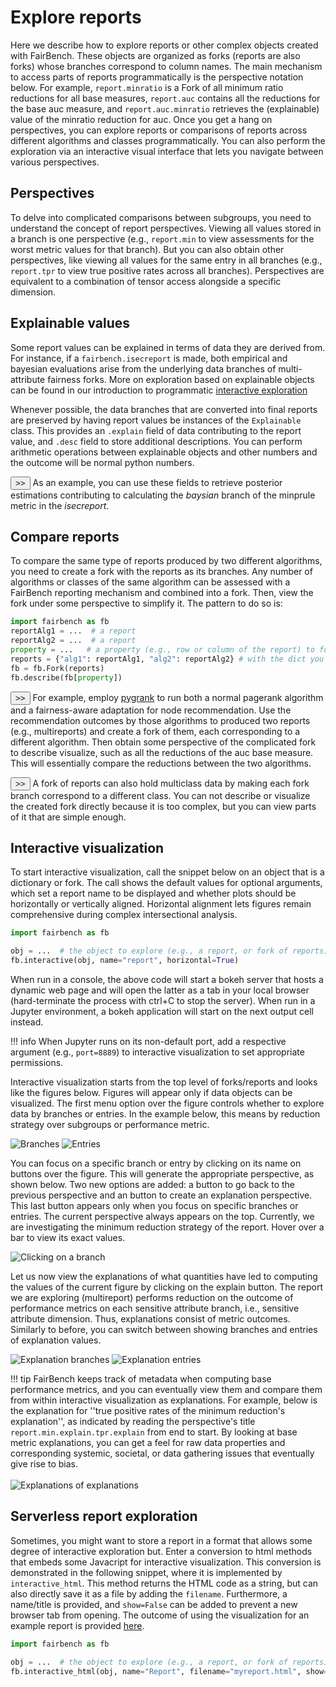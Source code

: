 # Explore reports

Here we describe how to explore reports or other complex
objects created with FairBench. These objects are organized
as forks (reports are also forks) whose branches correspond to
column names. The main mechanism to access parts of reports
programmatically is the perspective notation below. For example, 
`report.minratio` is a Fork of all minimum ratio reductions
for all base measures, `report.auc` contains all the reductions
for the base auc measure, and
`report.auc.minratio` retrieves the (explainable) value of the
minratio reduction for auc. 
Once you get a hang on perspectives, you
can explore reports or comparisons of reports across
different algorithms and classes programmatically.
You can also perform the exploration via an
interactive visual interface
that lets you navigate between various perspectives.

## Perspectives

To delve into complicated comparisons between
subgroups, you need to understand the concept 
of report perspectives. Viewing all values stored in a branch
is one perspective (e.g., `report.min` to view 
assessments for the worst metric values for that
branch).
But you can also obtain other perspectives, like viewing
all values for the same entry in all branches
(e.g., `report.tpr` to view true positive
rates across all branches).
Perspectives are equivalent to a combination of 
tensor access alongside a specific dimension.


## Explainable values

Some report values can be explained 
in terms of data they are derived from.
For instance, if a `fairbench.isecreport` is made, both
empirical and bayesian evaluations arise from the underlying
data branches of multi-attribute fairness forks. More 
on exploration based on explainable objects can be found in
our introduction to programmatic [interactive exploration](interactive.md)

Whenever possible, the data branches that are converted
into final reports are preserved by having report values
be instances of the `Explainable` class.
This provides an `.explain` field of data contributing
to the report value, and `.desc` field to store additional 
descriptions. You can perform arithmetic operations
between explainable objects and other numbers and the
outcome will be normal python numbers.

<button onclick="toggleCode('explain')" class="toggle-button">>></button>
As an example, you can use these fields
to retrieve posterior estimations contributing to
calculating the *baysian* branch of the minprule
metric in the *isecreport*. 


<div id="explain" class="code-block" style="display:none;">

```python
report = fb.isecreport(vals)
fb.describe(report)
fb.describe(report.bayesian.minprule.explain)

Metric          empirical       bayesian       
minprule        0.857           0.853          

Metric          case1           case2           case2,case1    
                0.729           0.706           0.827     
```

</div>


## Compare reports

To compare the same type of reports produced by two different
algorithms, you need to create a fork with the reports as its
branches. Any number of algorithms or classes of the same
algorithm can be assessed with
a FairBench reporting mechanism and combined into a fork.
Then, view the fork under some perspective to 
simplify it. The pattern to do so is:

```python
import fairbench as fb
reportAlg1 = ...  # a report
reportAlg2 = ...  # a report
property = ...   # a property (e.g., row or column of the report) to focus on
reports = {"alg1": reportAlg1, "alg2": reportAlg2} # with the dict you can also create the reports incrementally
fb = fb.Fork(reports)
fb.describe(fb[property]) 
```

<button onclick="toggleCode('pygrank')" class="toggle-button">>></button>
For example, employ 
[pygrank](https://github.com/MKLab-ITI/pygrank)
to run both a normal pagerank algorithm and a fairness-aware adaptation
for node recommendation. Use the recommendation outcomes
by those algorithms
to produced two reports (e.g., multireports)
and create a fork of them, each corresponding to a different
algorithm. Then obtain some perspective of the complicated
fork to describe visualize,
such as all the reductions of the auc base measure. 
This will essentially
compare the reductions between the two algorithms. 

<div id="pygrank" class="code-block" style="display:none;">

```python
import pygrank as pg
import fairbench as fb

"""load data and set sensitive attribute"""
_, graph, communities = next(pg.load_datasets_multiple_communities(["highschool"]))
train, test = pg.split(pg.to_signal(graph, communities[0]), 0.5)
sensitive_signal = pg.to_signal(graph, communities[1])
labels = test.filter(exclude=train)
sensitive = fb.Fork(gender=fb.categories@sensitive_signal.filter(exclude=train))

"""create report for pagerank"""
algorithm = pg.PageRank(alpha=0.85)
scores = algorithm(train).filter(exclude=train)
report = fb.multireport(labels=labels, scores=scores, sensitive=sensitive)

"""create report for locally fair pagerank"""
fair_algorithm = pg.LFPR(alpha=0.85, redistributor="original")
fair_scores = fair_algorithm(train, sensitive=sensitive_signal).filter(exclude=train)
fair_report = fb.multireport(labels=labels, scores=fair_scores, sensitive=sensitive)

"""combine both reports into one and get the auc perspective"""
fork = fb.Fork(ppr=report, lfpr=fair_report)
fb.describe(fork.auc)

Metric          ppr             lfpr           
min             0.680           0.589          
wmean           0.780           0.743          
gini            0.058           0.095          
minratio        0.792           0.681          
maxdiff         0.178           0.276          
maxbarea        0.169           0.262          
maxrarea        0.247           0.302          
maxbdcg         0.184           0.276         
```

</div>



<button onclick="toggleCode('multiclass')" class="toggle-button">>></button>
A fork of reports can also hold multiclass data by making
each fork branch correspond to a different class. You can not describe
or visualize the created fork directly because it is too complex, 
but you can view parts of it that are simple enough.

<div id="multiclass" class="code-block" style="display:none;">

```python
import matplotlib.pyplot as plt
import fairbench as fb
reportA = fb.multireport(...)  # generate a report for class A
reportB = fb.multireport(...)  # generate the same report for class B
multiclass = fb.Fork(A=reportA, B=reportB)
fb.describe(muilticlass.minratio)  # compare the minratio reductions between classes
```

</div>



## Interactive visualization

To start interactive visualization, call the snippet below
on an object that is a dictionary or fork. 
The call shows the default values for 
optional arguments, which set a report name to be displayed
and whether plots should be horizontally or vertically aligned.
Horizontal alignment lets figures remain
comprehensive during complex intersectional analysis.

```python
import fairbench as fb

obj = ...  # the object to explore (e.g., a report, or fork of reports)
fb.interactive(obj, name="report", horizontal=True)
```

When run in a console, the above code will start a bokeh server
that hosts a dynamic web page and will open the latter
as a tab in your local browser (hard-terminate
the process with ctrl+C to stop the server). When run in a 
Jupyter environment, a bokeh application will
start on the next output cell instead.

!!! info 
    When Jupyter runs on its non-default port,
    add a respective argument (e.g., `port=8889`)
    to interactive visualization to set appropriate permissions.


Interactive visualization starts from the top level of 
forks/reports and looks like the figures below. Figures
will appear only if data objects can be visualized. 
The first menu option over the figure controls whether 
to explore data by branches or entries. In the example
below, this means by reduction strategy over subgroups 
or performance metric.

![Branches](../images/interactive_branch.png)
![Entries](../images/interactive_entries.png)

You can focus on a specific branch or entry by clicking on its name 
on buttons over the figure. This will generate the appropriate perspective,
as shown below. Two new options are added: a button to go back to the 
previous perspective and an button to create an explanation perspective.
This last button appears only when you focus on specific branches or entries.
The current perspective always appears on the top. Currently, we are investigating
the minimum reduction strategy of the report. Hover over a bar to view its
exact values.

![Clicking on a branch](../images/interactive_specific.png)

Let us now view the explanations of what quantities have led to 
computing the values of the current figure by clicking on the explain button.
The report we are exploring (multireport) 
performs reduction on the outcome of performance metrics on each
sensitive attribute branch, i.e., sensitive attribute dimension.
Thus, explanations consist of metric outcomes. Similarly to before, 
you can switch between showing branches and entries of explanation
values.


![Explanation branches](../images/interactive_explain.png)
![Explanation entries](../images/interactive_explain_entries.png)

!!! tip 
    FairBench keeps track of metadata when computing base performance 
    metrics, and you can eventually view them and compare them 
    from within interactive visualization as explanations. For example,
    below is the explanation for ''true positive rates of the minimum
    reduction's explanation'', as indicated by reading the perspective's 
    title `report.min.explain.tpr.explain` from end to start.
    By looking at base metric explanations, you can get a feel
    for raw data properties and corresponding systemic, societal,
    or data gathering issues
    that eventually give rise to bias.<br><br>
    ![Explanations of explanations](../images/interactive_internal_explanations.png)


## Serverless report exploration

Sometimes, you might want to store a report in a format that allows some degree
of interactive exploration but. Enter a conversion to html methods that embeds
some Javacript for interactive visualization. This conversion is demonstrated
in the following snippet, where it is implemented by `interactive_html`.
This method returns the HTML code as a string, but can also directly save it as a 
file by adding the `filename`. Furthermore, a name/title is provided, and
`show=False` can be added to prevent a new browser tab from opening.
The outcome of using the visualization for an example report is
provided [here](example_html.html).

```python
import fairbench as fb

obj = ...  # the object to explore (e.g., a report, or fork of reports)
fb.interactive_html(obj, name="Report", filename="myreport.html", show=True)
```






<script>
function toggleCode(id) {
    var codeBlock = document.getElementById(id);
    if (codeBlock.style.display === "none") {
        codeBlock.style.display = "block";
    } else {
        codeBlock.style.display = "none";
    }
}
</script>
